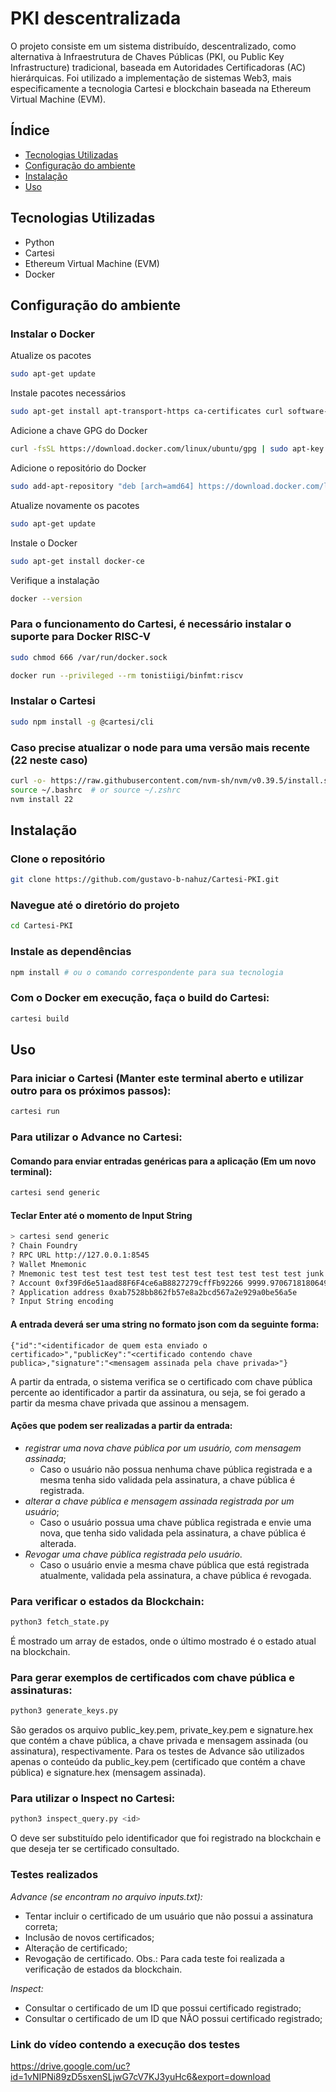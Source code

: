 # PKI descentralizada

O projeto consiste em um sistema distribuído, descentralizado, como alternativa à Infraestrutura de Chaves Públicas (PKI, ou Public Key Infrastructure) tradicional, baseada em Autoridades Certificadoras (AC) hierárquicas.
Foi utilizado a implementação de sistemas Web3, mais especificamente a tecnologia Cartesi e blockchain baseada na Ethereum Virtual Machine (EVM).

## Índice

- [Tecnologias Utilizadas](#tecnologias-utilizadas)
- [Configuração do ambiente](#configuracao-ambiente)
- [Instalação](#instalação)
- [Uso](#uso)

## Tecnologias Utilizadas

- Python
- Cartesi
- Ethereum Virtual Machine (EVM)
- Docker

## Configuração do ambiente

### Instalar o Docker
Atualize os pacotes
```bash
sudo apt-get update
```
Instale pacotes necessários
```bash
sudo apt-get install apt-transport-https ca-certificates curl software-properties-common
```
Adicione a chave GPG do Docker
```bash
curl -fsSL https://download.docker.com/linux/ubuntu/gpg | sudo apt-key add -
```
Adicione o repositório do Docker
```bash
sudo add-apt-repository "deb [arch=amd64] https://download.docker.com/linux/ubuntu $(lsb_release -cs) stable"
```
Atualize novamente os pacotes
```bash
sudo apt-get update
```
Instale o Docker
```bash
sudo apt-get install docker-ce
```
Verifique a instalação
```bash
docker --version
```
### Para o funcionamento do Cartesi, é necessário instalar o suporte para Docker RISC-V
```bash
sudo chmod 666 /var/run/docker.sock
```
```bash
docker run --privileged --rm tonistiigi/binfmt:riscv
```
### Instalar o Cartesi
```bash
sudo npm install -g @cartesi/cli
```

### Caso precise atualizar o node para uma versão mais recente (22 neste caso)
```bash
curl -o- https://raw.githubusercontent.com/nvm-sh/nvm/v0.39.5/install.sh | bash
source ~/.bashrc  # or source ~/.zshrc
nvm install 22
```


## Instalação

### Clone o repositório
```bash
git clone https://github.com/gustavo-b-nahuz/Cartesi-PKI.git
```

### Navegue até o diretório do projeto
```bash
cd Cartesi-PKI
```

### Instale as dependências
```bash
npm install # ou o comando correspondente para sua tecnologia
```

### Com o Docker em execução, faça o build do Cartesi:
```bash
cartesi build
```

## Uso

### Para iniciar o Cartesi (Manter este terminal aberto e utilizar outro para os próximos passos):
```bash
cartesi run
```

### Para utilizar o Advance no Cartesi:

#### Comando para enviar entradas genéricas para a aplicação (Em um novo terminal):
```bash
cartesi send generic
```

#### Teclar Enter até o momento de Input String
```bash
> cartesi send generic
? Chain Foundry
? RPC URL http://127.0.0.1:8545
? Wallet Mnemonic
? Mnemonic test test test test test test test test test test test junk
? Account 0xf39Fd6e51aad88F6F4ce6aB8827279cffFb92266 9999.970671818064986684 ETH
? Application address 0xab7528bb862fb57e8a2bcd567a2e929a0be56a5e
? Input String encoding
```

#### A entrada deverá ser uma string no formato json com da seguinte forma:
```
{"id":"<identificador de quem esta enviado o certificado>","publicKey":"<certificado contendo chave publica>,"signature":"<mensagem assinada pela chave privada>"}
```
A partir da entrada, o sistema verifica se o certificado com chave pública percente ao identificador a partir da assinatura, ou seja, se foi gerado a partir da mesma chave privada que assinou a mensagem.

#### Ações que podem ser realizadas a partir da entrada:
- *registrar uma nova chave pública por um usuário, com mensagem assinada*;
  - Caso o usuário não possua nenhuma chave pública registrada e a mesma tenha sido validada pela assinatura, a chave pública é registrada.
- *alterar a chave pública e mensagem assinada registrada por um usuário*;
  - Caso o usuário possua uma chave pública registrada e envie uma nova, que tenha sido validada pela assinatura, a chave pública é alterada.
- *Revogar uma chave pública registrada pelo usuário*.
  - Caso o usuário envie a mesma chave pública que está registrada atualmente, validada pela assinatura, a chave pública é revogada.
 
### Para verificar o estados da Blockchain:
```bash
python3 fetch_state.py
```
É mostrado um array de estados, onde o último mostrado é o estado atual na blockchain.

### Para gerar exemplos de certificados com chave pública e assinaturas:
```bash
python3 generate_keys.py
```
São gerados os arquivo public_key.pem, private_key.pem e signature.hex que contém a chave pública, a chave privada e mensagem assinada (ou assinatura), respectivamente. Para os testes de Advance são utilizados apenas o conteúdo da public_key.pem (certificado que contém a chave pública) e signature.hex (mensagem assinada).

### Para utilizar o Inspect no Cartesi:
```bash
python3 inspect_query.py <id>
```
O <id> deve ser substituído pelo identificador que foi registrado na blockchain e que deseja ter se certificado consultado.

### Testes realizados
*Advance (se encontram no arquivo inputs.txt):*
- Tentar incluir o certificado de um usuário que não possui a assinatura correta;
- Inclusão de novos certificados;
- Alteração de certificado;
- Revogação de certificado.
Obs.: Para cada teste foi realizada a verificação de estados da blockchain.

*Inspect:*
- Consultar o certificado de um ID que possui certificado registrado;
- Consultar o certificado de um ID que NÃO possui certificado registrado;

### Link do vídeo contendo a execução dos testes
https://drive.google.com/uc?id=1vNIPNi89zD5sxenSLjwG7cV7KJ3yuHc6&export=download
